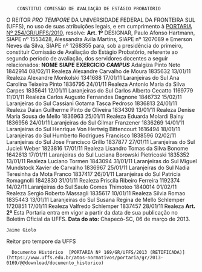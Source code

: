         CONSTITUI COMISSÃO DE AVALIAÇÃO DE ESTÁGIO PROBATÓRIO  

 O REITOR *PRO TEMPORE*  DA UNIVERSIDADE FEDERAL DA FRONTEIRA SUL (UFFS), no uso de suas atribuições legais, e em cumprimento à [PORTARIA Nº 254/GR/UFFS/2010](https://www.uffs.edu.br/atos-normativos/portaria/gr/2010-0254), resolve:   **Art. 1º**  DESIGNAR, Paulo Afonso Hartmann, SIAPE nº 1553428, Alessandra Avila Martins, SIAPE nº 1207089 e Emerson Neves da Silva, SIAPE nº 1268355 para, sob a presidência do primeiro, constituir Comissão de Avaliação do Estágio Probatório, referente ao segundo período de avaliação, dos servidores docentes a seguir relacionados:     **NOME**   **SIAPE**   **EXERCICIO**    ***CAMPUS***      Adalgiza Pinto Neto   1842914   08/02/11   Realeza     Alexandre Carvalho de Moura   1835632   13/01/11   Realeza     Alexandre Monkolski   1341688   17/01/11   Laranjeiras do Sul     Ana Carolina Teixeira Pinto   1836795   24/01/11   Realeza     Antonio Maria da Silva Carpes   1835641   12/01/11   Laranjeiras do Sul     Carlos Alberto Cecatto   1169779   11/01/11   Realeza     Carlos Augusto Fernandes Dagnone   1846732   15/02/11   Laranjeiras do Sul     Cassiani Gotama Tasca Pedroso   1836813   24/01/11   Realeza     Daian Guilherme Pinto de Oliveira   1834309   13/01/11   Realeza     Denise Maria Sousa de Mello   1836963   25/01/11   Realeza     Eduarda Molardi Bainy   1836956   24/01/11   Laranjeiras do Sul     Gilmar Franzener   1836269   14/01/11   Laranjeiras do Sul     Henrique Von Hertwig Bittencourt   1616494   18/01/11   Laranjeiras do Sul     Humberto Rodrigues Francisco   1838596   02/02/11   Laranjeiras do Sul     Jose Francisco Grillo   1837877   27/01/11   Laranjeiras do Sul     Jucieli Weber   1823816   17/01/11   Realeza     Lisandro Tomas da Silva Bonome   1642613   17/01/11   Laranjeiras do Sul     Luciana Borowski Pietricoski   1835352   13/01/11   Realeza     Luciano Tormen   1843094   31/01/11   Laranjeiras do Sul     Miguel Mundstock Xavier de Carvalho   1836967   25/01/11   Laranjeiras do Sul     Nadia Teresinha da Mota Franco   1837417   26/01/11   Laranjeiras do Sul     Patricia Romagnolli   1842830   31/01/11   Realeza     Priscila Ribeiro Ferreira   1192374   14/02/11   Laranjeiras do Sul     Saulo Gomes Thimoteo   1840014   01/02/11   Realeza     Sergio Roberto Massagli   1835617   10/01/11   Realeza     Silvia Romao   1835443   13/01/11   Laranjeiras do Sul     Susana Regina de Mello Schlemper   1720851   17/01/11   Realeza     Valfredo Schlemper   1837457   28/01/11   Realeza       **Art. 2º**  Esta Portaria entra em vigor a partir da data de sua publicação no Boletim Oficial da UFFS.        **Data do ato:** Chapecó-SC, 06 de março de 2013.   
 

    Jaime Giolo   
 Reitor pro tempore da UFFS 

      Documento Histórico  [PORTARIA Nº 169/GR/UFFS/2013 (RETIFICADA)](https://www.uffs.edu.br/atos-normativos/portaria/gr/2013-0169/@@download/documento_historico)     
      